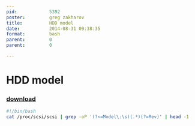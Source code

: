 ```yaml
---
pid:            5392
poster:         greg zakharov
title:          HDD model
date:           2014-08-31 09:38:35
format:         bash
parent:         0
parent:         0

---
```


# HDD model

### [download](5392.sh)



```bash
#!/bin/bash
cat /proc/scsi/scsi | grep -oP '(?<=Model\:\s)(.*)(?=Rev)' | head -1
```
